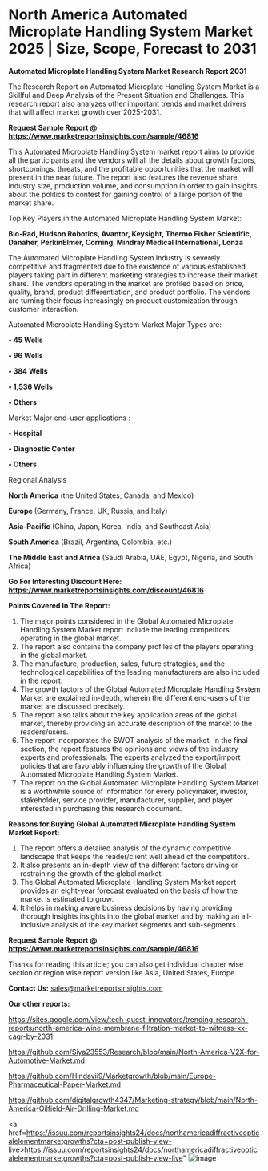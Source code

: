 # North America Automated Microplate Handling System Market 2025 | Size, Scope, Forecast to 2031

<strong>Automated Microplate Handling System Market Research Report 2031</strong>

The Research Report on Automated Microplate Handling System Market is a Skillful and Deep Analysis of the Present Situation and Challenges. This research report also analyzes other important trends and market drivers that will affect market growth over 2025-2031.

<strong>Request Sample Report @ <a href=https://www.marketreportsinsights.com/sample/46816>https://www.marketreportsinsights.com/sample/46816</a></strong>

This Automated Microplate Handling System market report aims to provide all the participants and the vendors will all the details about growth factors, shortcomings, threats, and the profitable opportunities that the market will present in the near future. The report also features the revenue share, industry size, production volume, and consumption in order to gain insights about the politics to contest for gaining control of a large portion of the market share.

Top Key Players in the Automated Microplate Handling System Market:

<strong>Bio-Rad, Hudson Robotics, Avantor, Keysight, Thermo Fisher Scientific, Danaher, PerkinElmer, Corning, Mindray Medical International, Lonza</strong>

The Automated Microplate Handling System Industry is severely competitive and fragmented due to the existence of various established players taking part in different marketing strategies to increase their market share. The vendors operating in the market are profiled based on price, quality, brand, product differentiation, and product portfolio. The vendors are turning their focus increasingly on product customization through customer interaction.

Automated Microplate Handling System Market Major Types are:

<strong>•  45 Wells

•  96 Wells

•  384 Wells

•  1,536 Wells

•  Others</strong>

Market Major end-user applications :

<strong>•  Hospital

•  Diagnostic Center

•  Others</strong>

Regional Analysis

</u><strong><b>North America</b></strong> (the United States, Canada, and Mexico)

<strong><b>Europe </b></strong>(Germany, France, UK, Russia, and Italy)

<strong><b>Asia-Pacific</b></strong> (China, Japan, Korea, India, and Southeast Asia)

<strong><b>South America</b></strong> (Brazil, Argentina, Colombia, etc.)

<strong><b>The Middle East and Africa</b></strong> (Saudi Arabia, UAE, Egypt, Nigeria, and South Africa)

<strong>Go For Interesting Discount Here: <a href=https://www.marketreportsinsights.com/discount/46816>https://www.marketreportsinsights.com/discount/46816</a></strong>

<strong>Points Covered in The Report:</strong>
<ol>
  <li>The major points considered in the Global Automated Microplate Handling System Market report include the leading competitors operating in the global market.</li>
  <li>The report also contains the company profiles of the players operating in the global market.</li>
  <li>The manufacture, production, sales, future strategies, and the technological capabilities of the leading manufacturers are also included in the report.</li>
  <li>The growth factors of the Global Automated Microplate Handling System Market are explained in-depth, wherein the different end-users of the market are discussed precisely.</li>
  <li>The report also talks about the key application areas of the global market, thereby providing an accurate description of the market to the readers/users.</li>
  <li>The report incorporates the SWOT analysis of the market. In the final section, the report features the opinions and views of the industry experts and professionals. The experts analyzed the export/import policies that are favorably influencing the growth of the Global Automated Microplate Handling System Market.</li>
  <li>The report on the Global Automated Microplate Handling System Market is a worthwhile source of information for every policymaker, investor, stakeholder, service provider, manufacturer, supplier, and player interested in purchasing this research document.</li>
</ol>
<strong>Reasons for Buying Global Automated Microplate Handling System Market Report:</strong>

<ol>
  <li>The report offers a detailed analysis of the dynamic competitive landscape that keeps the reader/client well ahead of the competitors.</li>
  <li>It also presents an in-depth view of the different factors driving or restraining the growth of the global market.</li>
  <li>The Global Automated Microplate Handling System Market report provides an eight-year forecast evaluated on the basis of how the market is estimated to grow.</li>
  <li>It helps in making aware business decisions by having providing thorough insights insights into the global market and by making an all-inclusive analysis of the key market segments and sub-segments.</li>
</ol>
<strong>Request Sample Report @ <a href=https://www.marketreportsinsights.com/sample/46816>https://www.marketreportsinsights.com/sample/46816</a></strong>


Thanks for reading this article; you can also get individual chapter wise section or region wise report version like Asia, United States, Europe.

<strong>Contact Us:</strong>
sales@marketreportsinsights.com

<strong>Our other reports:</strong>

<a href=https://sites.google.com/view/tech-quest-innovators/trending-research-reports/north-america-wine-membrane-filtration-market-to-witness-xx-cagr-by-2031>https://sites.google.com/view/tech-quest-innovators/trending-research-reports/north-america-wine-membrane-filtration-market-to-witness-xx-cagr-by-2031</a>

<a href=https://github.com/Siya23553/Research/blob/main/North-America-V2X-for-Automotive-Market.md>https://github.com/Siya23553/Research/blob/main/North-America-V2X-for-Automotive-Market.md</a>

<a href=https://github.com/Hindavii9/Marketgrowth/blob/main/Europe-Pharmaceutical-Paper-Market.md>https://github.com/Hindavii9/Marketgrowth/blob/main/Europe-Pharmaceutical-Paper-Market.md</a>

<a href=https://github.com/digitalgrowth4347/Marketing-strategy/blob/main/North-America-Oilfield-Air-Drilling-Market.md>https://github.com/digitalgrowth4347/Marketing-strategy/blob/main/North-America-Oilfield-Air-Drilling-Market.md</a>

<a href=https://issuu.com/reportsinsights24/docs/northamericadiffractiveopticalelementmarketgrowths?cta=post-publish-view-live>https://issuu.com/reportsinsights24/docs/northamericadiffractiveopticalelementmarketgrowths?cta=post-publish-view-live</a>"
![image](https://github.com/user-attachments/assets/5a8f40c3-1c11-461f-8012-89a7391c725e)
